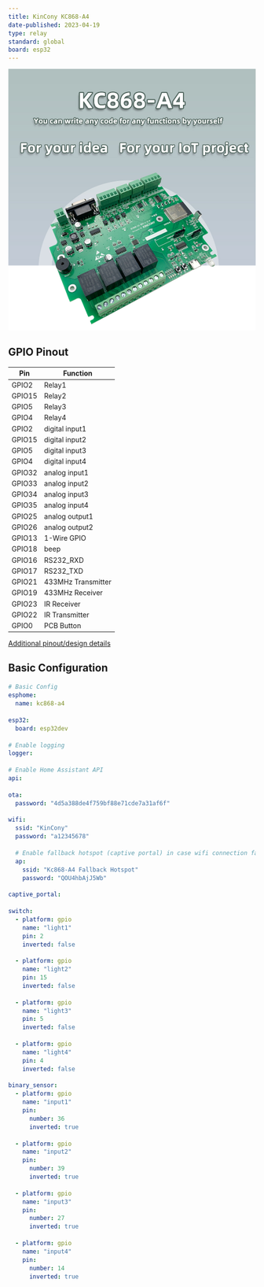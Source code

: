 ```yaml
---
title: KinCony KC868-A4
date-published: 2023-04-19
type: relay
standard: global
board: esp32
---
```


![Product](KC868-A4_01.jpg "Product Image")

## GPIO Pinout

| Pin    | Function           |
| ------ | ------------------ |
| GPIO2  | Relay1             |
| GPIO15 | Relay2             |
| GPIO5  | Relay3             |
| GPIO4  | Relay4             |
| GPIO2  | digital input1     |
| GPIO15 | digital input2     |
| GPIO5  | digital input3     |
| GPIO4  | digital input4     |
| GPIO32 | analog input1      |
| GPIO33 | analog input2      |
| GPIO34 | analog input3      |
| GPIO35 | analog input4      |
| GPIO25 | analog output1     |
| GPIO26 | analog output2     |
| GPIO13 | 1-Wire GPIO        |
| GPIO18 | beep               |
| GPIO16 | RS232_RXD          |
| GPIO17 | RS232_TXD          |
| GPIO21 | 433MHz Transmitter |
| GPIO19 | 433MHz Receiver    |
| GPIO23 | IR Receiver        |
| GPIO22 | IR Transmitter     |
| GPIO0  | PCB Button         |

[Additional pinout/design details](https://www.kincony.com/arduino-esp32-4-channel-relay-module.html)

## Basic Configuration

```yaml
# Basic Config
esphome:
  name: kc868-a4

esp32:
  board: esp32dev

# Enable logging
logger:

# Enable Home Assistant API
api:

ota:
  password: "4d5a388de4f759bf88e71cde7a31af6f"

wifi:
  ssid: "KinCony"
  password: "a12345678"

  # Enable fallback hotspot (captive portal) in case wifi connection fails
  ap:
    ssid: "Kc868-A4 Fallback Hotspot"
    password: "QOU4hbAjJ5Wb"

captive_portal:

switch:
  - platform: gpio
    name: "light1"
    pin: 2
    inverted: false

  - platform: gpio
    name: "light2"
    pin: 15
    inverted: false

  - platform: gpio
    name: "light3"
    pin: 5
    inverted: false

  - platform: gpio
    name: "light4"
    pin: 4
    inverted: false

binary_sensor:
  - platform: gpio
    name: "input1"
    pin:
      number: 36
      inverted: true

  - platform: gpio
    name: "input2"
    pin:
      number: 39
      inverted: true

  - platform: gpio
    name: "input3"
    pin:
      number: 27
      inverted: true

  - platform: gpio
    name: "input4"
    pin:
      number: 14
      inverted: true
```
